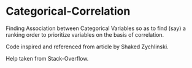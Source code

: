 # Categorical-Correlation

Finding Association between Categorical Variables so as to find (say) a ranking order to prioritize variables on the basis of correlation.

Code inspired and referenced from article by Shaked Zychlinski. 

Help taken from Stack-Overflow.
